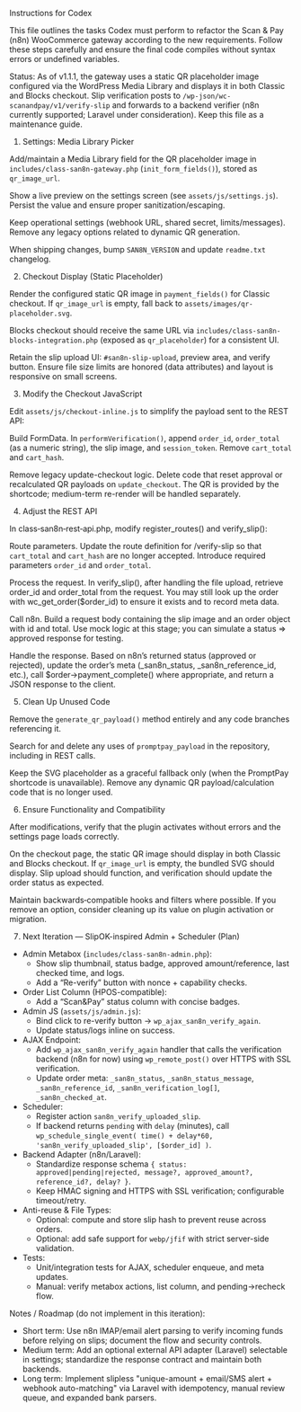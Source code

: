 Instructions for Codex

This file outlines the tasks Codex must perform to refactor the Scan & Pay (n8n) WooCommerce gateway according to the new requirements. Follow these steps carefully and ensure the final code compiles without syntax errors or undefined variables.

Status: As of v1.1.1, the gateway uses a static QR placeholder image configured via the WordPress Media Library and displays it in both Classic and Blocks checkout. Slip verification posts to `/wp-json/wc-scanandpay/v1/verify-slip` and forwards to a backend verifier (n8n currently supported; Laravel under consideration). Keep this file as a maintenance guide.

1. Settings: Media Library Picker

Add/maintain a Media Library field for the QR placeholder image in `includes/class-san8n-gateway.php` (`init_form_fields()`), stored as `qr_image_url`.

Show a live preview on the settings screen (see `assets/js/settings.js`). Persist the value and ensure proper sanitization/escaping.

Keep operational settings (webhook URL, shared secret, limits/messages). Remove any legacy options related to dynamic QR generation.

When shipping changes, bump `SAN8N_VERSION` and update `readme.txt` changelog.

2. Checkout Display (Static Placeholder)

Render the configured static QR image in `payment_fields()` for Classic checkout. If `qr_image_url` is empty, fall back to `assets/images/qr-placeholder.svg`.

Blocks checkout should receive the same URL via `includes/class-san8n-blocks-integration.php` (exposed as `qr_placeholder`) for a consistent UI.

Retain the slip upload UI: `#san8n-slip-upload`, preview area, and verify button. Ensure file size limits are honored (data attributes) and layout is responsive on small screens.

3. Modify the Checkout JavaScript

Edit `assets/js/checkout-inline.js` to simplify the payload sent to the REST API:

Build FormData. In `performVerification()`, append `order_id`, `order_total` (as a numeric string), the slip image, and `session_token`. Remove `cart_total` and `cart_hash`.

Remove legacy update-checkout logic. Delete code that reset approval or recalculated QR payloads on `update_checkout`. The QR is provided by the shortcode; medium-term re-render will be handled separately.

4. Adjust the REST API

In class‑san8n‑rest‑api.php, modify register_routes() and verify_slip():

Route parameters. Update the route definition for /verify-slip so that `cart_total` and `cart_hash` are no longer accepted. Introduce required parameters `order_id` and `order_total`.

Process the request. In verify_slip(), after handling the file upload, retrieve order_id and order_total from the request. You may still look up the order with wc_get_order($order_id) to ensure it exists and to record meta data.

Call n8n. Build a request body containing the slip image and an order object with id and total. Use mock logic at this stage; you can simulate a status => approved response for testing.

Handle the response. Based on n8n’s returned status (approved or rejected), update the order’s meta (_san8n_status, _san8n_reference_id, etc.), call $order->payment_complete() where appropriate, and return a JSON response to the client.

5. Clean Up Unused Code

Remove the `generate_qr_payload()` method entirely and any code branches referencing it.

Search for and delete any uses of `promptpay_payload` in the repository, including in REST calls.

Keep the SVG placeholder as a graceful fallback only (when the PromptPay shortcode is unavailable). Remove any dynamic QR payload/calculation code that is no longer used.

6. Ensure Functionality and Compatibility

After modifications, verify that the plugin activates without errors and the settings page loads correctly.

On the checkout page, the static QR image should display in both Classic and Blocks checkout. If `qr_image_url` is empty, the bundled SVG should display. Slip upload should function, and verification should update the order status as expected.

Maintain backwards‑compatible hooks and filters where possible. If you remove an option, consider cleaning up its value on plugin activation or migration.

7. Next Iteration — SlipOK-inspired Admin + Scheduler (Plan)

- Admin Metabox (`includes/class-san8n-admin.php`):
  - Show slip thumbnail, status badge, approved amount/reference, last checked time, and logs.
  - Add a “Re-verify” button with nonce + capability checks.
- Order List Column (HPOS-compatible):
  - Add a “Scan&Pay” status column with concise badges.
- Admin JS (`assets/js/admin.js`):
  - Bind click to re-verify button → `wp_ajax_san8n_verify_again`.
  - Update status/logs inline on success.
- AJAX Endpoint:
  - Add `wp_ajax_san8n_verify_again` handler that calls the verification backend (n8n for now) using `wp_remote_post()` over HTTPS with SSL verification.
  - Update order meta: `_san8n_status`, `_san8n_status_message`, `_san8n_reference_id`, `_san8n_verification_log[]`, `_san8n_checked_at`.
- Scheduler:
  - Register action `san8n_verify_uploaded_slip`.
  - If backend returns `pending` with `delay` (minutes), call `wp_schedule_single_event( time() + delay*60, 'san8n_verify_uploaded_slip', [$order_id] )`.
- Backend Adapter (n8n/Laravel):
  - Standardize response schema `{ status: approved|pending|rejected, message?, approved_amount?, reference_id?, delay? }`.
  - Keep HMAC signing and HTTPS with SSL verification; configurable timeout/retry.
- Anti-reuse & File Types:
  - Optional: compute and store slip hash to prevent reuse across orders.
  - Optional: add safe support for `webp/jfif` with strict server-side validation.
- Tests:
  - Unit/integration tests for AJAX, scheduler enqueue, and meta updates.
  - Manual: verify metabox actions, list column, and pending→recheck flow.

Notes / Roadmap (do not implement in this iteration):
- Short term: Use n8n IMAP/email alert parsing to verify incoming funds before relying on slips; document the flow and security controls.
- Medium term: Add an optional external API adapter (Laravel) selectable in settings; standardize the response contract and maintain both backends.
- Long term: Implement slipless "unique-amount + email/SMS alert + webhook auto-matching" via Laravel with idempotency, manual review queue, and expanded bank parsers.